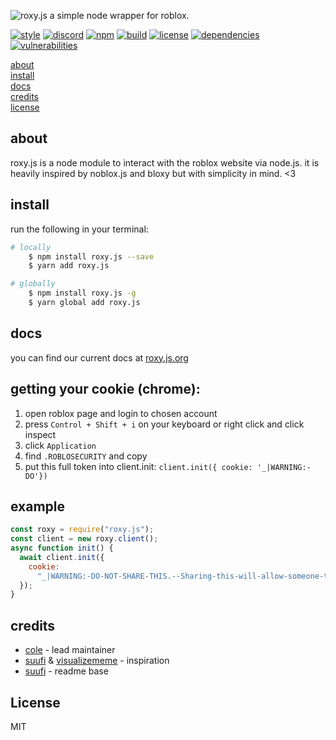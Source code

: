 ![roxy.js](https://raw.githubusercontent.com/colenh/roxy.js/main/img/roxyjs-small.png)
a simple node wrapper for roblox.

<a href="https://standardjs.com"><img src="https://img.shields.io/badge/code_style-standard-blue.svg?style=flat-square" alt="style"/></a>
<a href="https://discord.gg/WK2qTecTkJ"><img src="https://img.shields.io/badge/discord-roxy.js-blue.svg?style=flat-square" alt="discord"></a>
<a href="https://www.npmjs.com/package/roxy.js"><img src="https://img.shields.io/npm/v/roxy.js.svg?style=flat-square" alt="npm"></a>
<a href="https://travis-ci.com/colenh/roxy.js"><img src="https://img.shields.io/travis/com/colenh/roxy.js?style=flat-square" alt="build"/></a>
<a href="https://app.fossa.com/projects/git%2Bgithub.com%2Fcolenh%2Froxy.js?ref=badge_shield"><img src="https://app.fossa.com/api/projects/git%2Bgithub.com%2Fcolenh%2Froxy.js.svg?type=shield" alt="license"></a>
<a href="https://david-dm.org/colenh/roxy.js"><img src="https://status.david-dm.org/gh/colenh/roxy.js.svg?style=flat-square" alt="dependencies"></a>
<a href="https://david-dm.org/colenh/roxy.js"><img src="https://img.shields.io/snyk/vulnerabilities/npm/roxy.js?style=flat-square" alt="vulnerabilities"></a>
<!-- <a href="https://snyk.io/test/npm/roxy.js"><img src="https://img.shields.io/snyk/vulnerabilities/npm/roxy.js?style=flat-square" alt="vulnerabilities"></a> -->

<a href="#about">about</a>
<br>
<a href="#install">install</a>
<br>
<a href="#docs">docs</a>
<br>
<a href="#credits">credits</a>
<br>
<a href="#license">license</a>

## about

roxy.js is a node module to interact with the roblox website via node.js. it is heavily inspired by noblox.js and bloxy but with simplicity in mind. <3

## install

run the following in your terminal:

```bash
# locally
    $ npm install roxy.js --save
    $ yarn add roxy.js

# globally
    $ npm install roxy.js -g
    $ yarn global add roxy.js
```

## docs

you can find our current docs at [roxy.js.org](https://roxy.js.org/)

## getting your cookie (chrome):

1. open roblox page and login to chosen account
2. press `Control + Shift + i` on your keyboard or right click and click inspect
3. click `Application`
4. find `.ROBLOSECURITY` and copy
5. put this full token into client.init: `client.init({ cookie: '_|WARNING:-DO'})`

## example

```js
const roxy = require("roxy.js");
const client = new roxy.client();
async function init() {
  await client.init({
    cookie:
      "_|WARNING:-DO-NOT-SHARE-THIS.--Sharing-this-will-allow-someone-to-log-in-as-you-and-to-steal-your-ROBUX-and-items.|_12345678901234567890",
  });
}
```

## credits

- [cole](https://github.com/colenh) - lead maintainer
- [suufi](https://github.com/suufi) & [visualizememe](https://github.com/visualizememe) - inspiration
- [suufi](https://github.com/suufi) - readme base

## License

MIT
